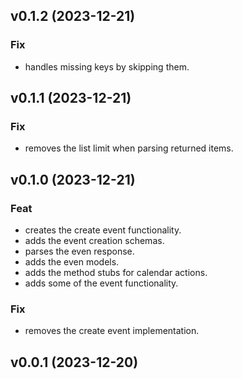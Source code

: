 ## v0.1.2 (2023-12-21)

### Fix

- handles missing keys by skipping them.

## v0.1.1 (2023-12-21)

### Fix

- removes the list limit when parsing returned items.

## v0.1.0 (2023-12-21)

### Feat

- creates the create event functionality.
- adds the event creation schemas.
- parses the even response.
- adds the even models.
- adds the method stubs for calendar actions.
- adds some of the event functionality.

### Fix

- removes the create event implementation.

## v0.0.1 (2023-12-20)
